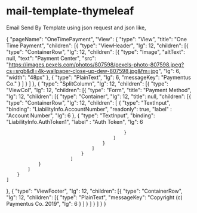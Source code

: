 # mail-template-thymeleaf
Email Send By Template using json request and json like,


{
"pageName": "OneTimePayment",
"View": {
	"type": "View",
	"title": "One Time Payment",
	"children": [{
			"type": "ViewHeader",
			"lg": 12,
			"children": [{
					"type": "ContainerRow",
					"lg": 12,
					"children": [{
							"type": "Image",
							"altText": null,
							"text": "Payment Center",
							"src": "https://images.pexels.com/photos/807598/pexels-photo-807598.jpeg?cs=srgb&dl=4k-wallpaper-close-up-dew-807598.jpg&fm=jpg",
							"lg": 6,
							"width": "48px"
						},
						{
						  "type": "PlainText",
		  "lg": 6,
		  "messageKey": "Paymentus Co."
						}
				    ]
				}
			]
		},
		{
			"type": "SplitColumn",
			"lg": 12,
			"children": [{
					"type": "ViewCol",
					"lg": 12,
					"children": [{
							"type": "Form",
							"title": "Payment Method",
							"lg": 12,
							"children": [{
									"type": "Container",
									"lg": 12,
									"title": null,
									"children": [{
											"type": "ContainerRow",
											"lg": 12,
											"children": [
												{
													"type": "TextInput",
													"binding": "LiabilityInfo.AccountNumber",
													"readonly": true,
													"label"  : "Account Number",
													"lg": 6
											    },
												{
													"type": "TextInput",
													"binding": "LiabilityInfo.AuthToken1",
													"label"  : "Auth Token",
													"lg": 6

												}
											]
										}
									]
								}
							]
				}
			]
		}
	]
},
{
	"type": "ViewFooter",
	"lg": 12,
	"children": [{
			"type": "ContainerRow",
			"lg": 12,
			"children": [{
					"type": "PlainText",
					"messageKey": "Copyright (c) Paymentus Co. 2019",
					"lg": 6
				}
			]
		}
	]
  }
]
}
}

